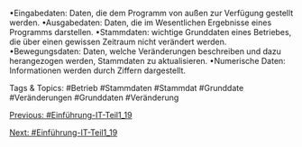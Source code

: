 •Eingabedaten: Daten, die dem Programm von außen zur Verfügung gestellt werden.
•Ausgabedaten: Daten, die im Wesentlichen Ergebnisse eines Programms darstellen.
•Stammdaten: wichtige Grunddaten eines Betriebes, die über einen gewissen Zeitraum nicht verändert werden.
•Bewegungsdaten: Daten, welche Veränderungen beschreiben und dazu herangezogen werden, Stammdaten zu aktualisieren.
•Numerische Daten: Informationen werden durch Ziffern dargestellt.

   Tags & Topics:
   #Betrieb
   #Stammdaten
   #Stammdat
   #Grunddate
   #Veränderungen
   #Grunddaten
   #Veränderung

[Previous: #Einführung-IT-Teil1_19](Einführung-IT-Teil1_19.md)

[Next: #Einführung-IT-Teil1_19](Einführung-IT-Teil1_19.md)
